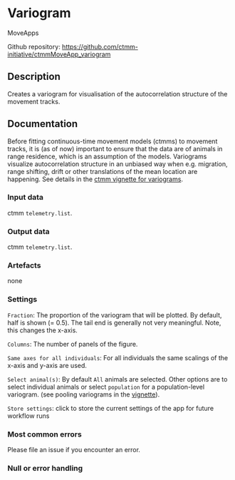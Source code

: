# Variogram

MoveApps

Github repository: https://github.com/ctmm-initiative/ctmmMoveApp_variogram

## Description
Creates a variogram for visualisation of the autocorrelation structure of the movement tracks. 

## Documentation
Before fitting continuous-time movement models (ctmms) to movement tracks, it is (as of now) important to ensure that the data are of animals in range residence, which is an assumption of the models. Variograms visualize autocorrelation structure in an unbiased way when e.g. migration, range shifting, drift or other translations of the mean location are happening. See details in the [ctmm vignette for variograms](https://cran.r-project.org/web/packages/ctmm/vignettes/variogram.html).

### Input data
ctmm `telemetry.list`. 

### Output data
ctmm `telemetry.list`.

### Artefacts
none

### Settings
`Fraction`: The proportion of the variogram that will be plotted. By default, half is shown (= 0.5). The tail end is generally not very meaningful. Note, this changes the x-axis. 

`Columns`: The number of panels of the figure. 

`Same axes for all individuals`: For all individuals the same scalings of the x-axis and y-axis are used. 

`Select animal(s)`: By default `All` animals are selected. Other options are to select individual animals or select `population` for a population-level variogram. (see pooling variograms in the [vignette](https://cran.r-project.org/web/packages/ctmm/vignettes/variogram.html)).

`Store settings`: click to store the current settings of the app for future workflow runs

### Most common errors
Please file an issue if you encounter an error. 

### Null or error handling

